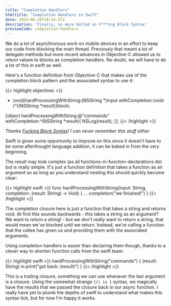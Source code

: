 ```yaml
---
title: "Completion Handlers"
htmltitle: "Completion Handlers in Swift"
date: 2014-06-26T10:54:37Z
description: "Finally, no more bolted on F***ing Block Syntax"
previewCode: completion-handlers
---
```


We do a lot of asynchronous work on mobile devices in an effort to keep our code from blocking the main thread. Previously that meant a lot of delegate methods but more recent advances in Objective-C allowed us to return values to blocks as completion handlers. No doubt, we will have to do a lot of this in swift as well.

Here's a function definition from Objective-C that makes use of the completion block pattern and the associated syntax to use it:

{{< highlight objectivec >}}
- (void)hardProcessingWithString:(NSString *)input withCompletion:(void (^)(NSString *result))block;

[object hardProcessingWithString:@"commands" withCompletion:^(NSString *result){
	NSLog(result);
}];
{{< /highlight >}}

*Thanks [Fucking Block Syntax](http://fuckingblocksyntax.com)! I can never remember this stuff either*

Swift is given some opportunity to improve on this since it doesn't have to be some afterthought language addition, it can be baked in from the very beginning.

The result may look complex (as all functions-in-function-declarations do) but is really simple. It's just a function definition that takes a function as an argument so as long as you understand nesting this should quickly become clear:

{{< highlight swift >}}
func hardProcessingWithString(input: String, completion: (result: String) -> Void) {
	...
	completion("we finished!")
}
{{< /highlight >}}

The completion closure here is just a function that takes a string and returns  void. At first this sounds backwards - this takes a string as an argument? We want to *return* a string! - but we don't really want to return a string, that would mean we've blocked until we return. Instead, we're calling a function that the callee has given us and providing them with the associated arguments.

Using completion handlers is easier than declaring them though, thanks to a clever way to shorten function calls from the swift team:

{{< highlight swift >}}
hardProcessingWithString("commands") {
	(result: String) in
	print("got back: \(result)")
}
{{< /highlight >}}

This is a trailing closure, something we can use whenever the last argument is a closure. Using the somewhat strange `{() in }` syntax, we magically have the results that we passed the closure back in our async function. I really have yet to plumb the depths of swift to understand what makes this syntax tick, but for now I'm happy it works.
